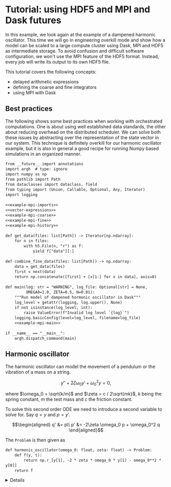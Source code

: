 # Tutorial: using HDF5 and MPI and Dask futures
In this example, we look again at the example of a dampened harmonic oscillator. This time we will go in engineering overkill mode and show how a model can be scaled to a large compute cluster using Dask, MPI and HDF5 as intermediate storage. To avoid confusion and difficult software configuration, we won't use the MPI feature of the HDF5 format. Instead, every job will write its output to its own HDF5 file.

This tutorial covers the following concepts:
* delayed arithmetic expressions
* defining the coarse and fine integrators
* using MPI with Dask

## Best practices
The following shows some best practices when working with orchestrated computations. One is about using well established data standards, the other about reducing overhead on the distributed scheduler. We can solve both these issues by abstracting over the representation of the state vector in our system. This technique is definitely overkill for our harmonic oscillator example, but it is also in general a good recipe for running Numpy based simulations in an organized manner.


``` {.python file=examples/mpi_futures.py #example-mpi}
from __future__ import annotations
import argh  # type: ignore
import numpy as np
from pathlib import Path
from dataclasses import dataclass, field
from typing import (Union, Callable, Optional, Any, Iterator)
import logging

<<example-mpi-imports>>
<<vector-expressions>>
<<example-mpi-coarse>>
<<example-mpi-fine>>
<<example-mpi-history>>

def get_data(files: list[Path]) -> Iterator[np.ndarray]:
    for n in files:
        with h5.File(n, "r") as f:
            yield f["data"][:]

def combine_fine_data(files: list[Path]) -> np.ndarray:
    data = get_data(files)
    first = next(data)
    return np.concatenate([first] + [x[1:] for x in data], axis=0)

def main(log: str = "WARNING", log_file: Optional[str] = None,
         OMEGA0=1.0, ZETA=0.5, H=0.01):
    """Run model of dampened hormonic oscillator in Dask"""
    log_level = getattr(logging, log.upper(), None)
    if not isinstance(log_level, int):
        raise ValueError(f"Invalid log level `{log}`")
    logging.basicConfig(level=log_level, filename=log_file)
    <<example-mpi-main>>

if __name__ == "__main__":
    argh.dispatch_command(main)
```

## Harmonic oscillator
The harmonic oscillator can model the movement of a pendulum or the vibration of a mass on a string.

$$y'' + 2\zeta \omega_0 y' + \omega_0^2 y = 0,$$

where $\omega_0 = \sqrt{k/m}$ and $\zeta = c / 2\sqrt{mk}$, $k$ being the spring constant, $m$ the test mass and $c$ the friction constant.

To solve this second order ODE we need to introduce a second variable to solve for. Say $q = y$ and $p = y'$.

$$\begin{aligned}
    q' &= p\\
    p' &= -2\zeta \omega_0 p + \omega_0^2 q
\end{aligned}$$

The `Problem` is then given as

``` {.python #harmonic-oscillator-problem}
def harmonic_oscillator(omega_0: float, zeta: float) -> Problem:
    def f(y, t):
        return np.r_[y[1], -2 * zeta * omega_0 * y[1] - omega_0**2 * y[0]]
    return f
```

<details>
``` {.python file=parareal/harmonic_oscillator.py}
from .abstract import (Problem)
from typing import Callable
from numpy.typing import NDArray
import numpy as np

<<harmonic-oscillator-problem>>
<<harmonic-oscillator-solution>>

if __name__ == "__main__":
    import numpy as np  # type: ignore
    import pandas as pd  # type: ignore
    from plotnine import ggplot, geom_line, aes  # type: ignore

    from pintFoam.parareal.harmonic_oscillator import harmonic_oscillator
    from pintFoam.parareal.forward_euler import forward_euler
    from pintFoam.parareal.iterate_solution import iterate_solution
    from pintFoam.parareal.tabulate_solution import tabulate_np

    OMEGA0 = 1.0
    ZETA = 0.5
    H = 0.001
    system = harmonic_oscillator(OMEGA0, ZETA)

    def coarse(y, t0, t1):
        return forward_euler(system)(y, t0, t1)

    # fine :: Solution[NDArray]
    def fine(y, t0, t1):
        return iterate_solution(forward_euler(system), H)(y, t0, t1)

    y0 = np.array([1.0, 0.0])
    t = np.linspace(0.0, 15.0, 100)
    exact_result = underdamped_solution(OMEGA0, ZETA)(t)
    euler_result = tabulate_np(fine, y0, t)

    data = pd.DataFrame({
        "time": t,
        "exact_q": exact_result[:,0],
        "exact_p": exact_result[:,1],
        "euler_q": euler_result[:,0],
        "euler_p": euler_result[:,1]})

    plot = ggplot(data) \
        + geom_line(aes("time", "exact_q")) \
        + geom_line(aes("time", "euler_q"), color="#000088")
    plot.save("plot.svg")
```
</details>

#### Exact solution
The damped harmonic oscillator has an exact solution, given the ansatz $y = A \exp(z t)$, we get

$$z_{\pm} = \omega_0\left(-\zeta \pm \sqrt{\zeta^2 - 1}\right).$$

and thus the general solution:

$$y(t) = A \exp(z_+ t) + B \exp(z_- t) \ : \zeta \neq 1 $$
$$y(t) = (A + Bt) \exp(-\omega_0 t) : \zeta = 1 $$

This dynamical system has three qualitatively different solutions, each of them depending on the sign of the contents of the square root. Particularly, if the contents of the square root are negative, the two possible values for $z$ will be complex numbers, making oscillations possible. More specifically, the three cases are:

- *overdamped* ($\zeta > 1$ and, thus, both $z$ are real numbers)
- *critical dampening* ($\zeta = 1$ and $z$ is real and equal to $-\omega_0$)
- *underdamped* ($\mid \zeta \mid < 1$, and $z = -\omega_0\zeta \mp i \omega_0 \sqrt{1 - \zeta^2}$).

The underdamped case is typically the most interesting one. In this case we have solutions of the form:

$$y = A\quad \underbrace{\exp(-\omega_0\zeta t)}_{\rm dampening}\quad\underbrace{\exp(\pm i \omega_0 \sqrt{1 - \zeta^2} t)}_{\rm oscillation},$$

Given an initial condition $q_0 = 1, p_0 = 0$, the solution is computed as

``` {.python #harmonic-oscillator-solution}
def underdamped_solution(omega_0: float, zeta: float) \
        -> Callable[[NDArray[np.float64]], NDArray[np.float64]]:
    amp   = 1 / np.sqrt(1 - zeta**2)
    phase = np.arcsin(zeta)
    freq  = omega_0 * np.sqrt(1 - zeta**2)

    def f(t: NDArray[np.float64]) -> NDArray[np.float64]:
        dampening = np.exp(-omega_0*zeta*t)
        q = amp * dampening * np.cos(freq * t - phase)
        p = - amp * omega_0 * dampening * np.sin(freq * t)
        return np.c_[q, p]
    return f
```

## Vector Arithmetic Expressions
### Abstract vectors
It may be convenient to treat our `Vector` operations such that they are only performed once their output is needed. That way, we only need to schedule the actual integration steps as external jobs. In the meantime we have to store the arithmetic in a serializable `Expression` value. By doing this we reduce the amount of jobs that have to be handled by the scheduler, but also we reduce the amount of data that is being written and read from the file system.

We will be using `functools.partial` and functions `operator.add`, `operator.mul` etc, to create a data structure that describes all the operations that we might do on a `Vector`. Results may be stored for reference in a `hdf5` file, a feature that can also be hidden behind our `Vector` interface.

``` {.python #example-mpi-imports}
import operator
from functools import partial
import h5py as h5  # type: ignore
from abc import (ABC, abstractmethod)
```

We create a `Vector` class that satisfies the `Vector` concept outlined earlier. We store the operations in terms of unary and binary operators.

``` {.python #vector-expressions}
class Vector(ABC):
    @abstractmethod
    def reduce(self: Vector) -> np.ndarray:
        pass

    def __add__(self, other):
        return BinaryExpr(operator.add, self, other)

    def __sub__(self, other):
        return BinaryExpr(operator.sub, self, other)

    def __mul__(self, scale):
        return UnaryExpr(partial(operator.mul, scale), self)

    def __rmul__(self, scale):
        return UnaryExpr(partial(operator.mul, scale), self)
```

The `Vector` class acts as a base class for the implementation of `BinaryExpr` and `UnaryExpr`, so that we can nest expressions accordingly. To force computation of a `Vector`, we supply the `reduce_expr` function that, in an example of terrible duck-typing, calls the `reduce` method recursively, until an object is reached that doesn't have the `reduce` method.

``` {.python #vector-expressions}
def reduce_expr(expr: Union[np.ndarray, Vector]) -> np.ndarray:
    while isinstance(expr, Vector):
        expr = expr.reduce()
    return expr
```

### HDF5 Vectors
This means we can also hide variables that are stored in an HDF5 file behind this interface. We often want to store more information than just the state vector. In the case of parareal, we have results from fine integration and coarse integration. In the case of fine integration, what we need to represent is the final state of the integration, but we are also interested in the intermediate steps.

``` {.python #vector-expressions}
@dataclass
class H5Snap(Vector):
    path: Path
    loc: str
    slice: list[Union[None, int, slice]]

    def data(self):
        with h5.File(self.path, "r") as f:
            return f[self.loc].__getitem__(tuple(self.slice))

    def reduce(self):
        x = self.data()
        logger = logging.getLogger()
        logger.debug(f"read {x} from {self.path}")
        return self.data()
```

To generate slices in a nice manner we can use a helper class:

``` {.python #vector-expressions}
class Index:
    def __getitem__(self, idx):
        if isinstance(idx, tuple):
            return list(idx)
        else:
            return [idx]

index = Index()
```

Then `index[a:b,c]` returns a list of slices `[slice(a,b), c]` (type `list[Union[None, int, slice]]`).

### Operators
There are two classes of operators, unary and binary (more arguments can usually be expressed as a composition of unary and binary forms). We store the arguments together with a function operating on the arguments. The function should be serializable (e.g. using `pickle`), meaning that `lambda` expressions are not allowed, but `partial` applications and functions in `operator` typically are ok.

``` {.python #vector-expressions}
@dataclass
class UnaryExpr(Vector):
    func: Callable[[np.ndarray], np.ndarray]
    inp: Vector

    def reduce(self):
        a = reduce_expr(self.inp)
        return self.func(a)


@dataclass
class BinaryExpr(Vector):
    func: Callable[[np.ndarray, np.ndarray], np.ndarray]
    inp1: Vector
    inp2: Vector

    def reduce(self):
        a = reduce_expr(self.inp1)
        b = reduce_expr(self.inp2)
        return self.func(a, b)
```

### Literal expressions
To bootstrap our computation we may need to define a `Vector` directly represented by a Numpy array.

``` {.python #vector-expressions}
@dataclass
class LiteralExpr(Vector):
    value: np.ndarray

    def reduce(self):
        return self.value
```

## The coarse and fine solvers
The API of `parareal` expects us to specify a solver with a function of three arguments, `y0`, `t0` and `t1`. For this function, we need the model input parameters to be in scope. Not only that, the scope needs to be completely serialised using `pickle`. For this reason, it is not enough to have a closure. We need to define a dataclass with a single `solution` method.

The `Coarse` solution is not explicitely archived. We let `dask` handle the propagation of the result to further computations.

``` {.python #example-mpi-coarse}
@dataclass
class Coarse:
    n_iter: int
    system: Any

    def solution(self, y, t0, t1):
        a = LiteralExpr(forward_euler(self.system)(reduce_expr(y), t0, t1))
        logging.debug(f"coarse result: {y} {reduce_expr(y)} {t0} {t1} {a}")
        return a
```

For the `fine` integrator however, we want to save the complete result, so that we can retrieve the full history after the computation has finished. So, instead of a `LiteralExpr`, the fine integrator returns a `H5Snap`.

``` {.python #example-mpi-fine}
def generate_filename(name: str, n_iter: int, t0: float, t1: float) -> str:
    return f"{name}-{n_iter:04}-{int(t0*1000):06}-{int(t1*1000):06}.h5"

@dataclass
class Fine:
    parent: Path
    name: str
    n_iter: int
    system: Any
    h: float

    def solution(self, y, t0, t1):
        logger = logging.getLogger()
        n = math.ceil((t1 - t0) / self.h)
        t = np.linspace(t0, t1, n + 1)

        self.parent.mkdir(parents=True, exist_ok=True)
        path = self.parent / generate_filename(self.name, self.n_iter, t0, t1)

        with h5.File(path, "w") as f:
            logger.debug("fine %f - %f", t0, t1)
            y0 = reduce_expr(y)
            logger.debug(":    %s -> %s", y, y0)
            x = tabulate(forward_euler(self.system), reduce_expr(y), t)
            ds = f.create_dataset("data", data=x)
            ds.attrs["t0"] = t0
            ds.attrs["t1"] = t1
            ds.attrs["h"] = self.h
            ds.attrs["n"] = n
        return H5Snap(path, "data", index[-1])
```

## Keeping track of convergence
We want to cancel any scheduled computations as soon has we are happy that parareal has converged. This means we need to keep track of the results coming in, and check for convergence. This is done in the `History` class.

``` {.python #example-mpi-history}
@dataclass
class History:
    archive: Path
    history: list[list[Vector]] = field(default_factory=list)

    def convergence_test(self, y) -> bool:
        logger = logging.getLogger()
        self.history.append(y)
        if len(self.history) < 2:
            return False
        a = np.array([reduce_expr(x) for x in self.history[-2]])
        b = np.array([reduce_expr(x) for x in self.history[-1]])
        maxdif = np.abs(a - b).max()
        converged = maxdif < 1e-4
        logger.info("maxdif of %f", maxdif)
        if converged:
            logger.info("Converged after %u iteration", len(self.history))
        return converged
```

### Dask with MPI
There are two modes in which we may run Dask with MPI. One with a `dask-mpi` running as external scheduler, the other running everything as a single script. For this example we opt for the second, straight from the dask-mpi documentation:

``` {.python #example-mpi-imports}
import dask
# from dask_mpi import initialize  # type: ignore
from dask.distributed import Client  # type: ignore
```

``` {.python #example-mpi-main}
# initialize()
client = Client(n_workers=4, threads_per_worker=1)
```

## Running the harmonic oscillator

``` {.python #example-mpi-imports}
from parareal.futures import (Parareal)

from parareal.forward_euler import forward_euler
from parareal.tabulate_solution import tabulate
from parareal.harmonic_oscillator import (underdamped_solution, harmonic_oscillator)

import math
```

For reference, we also run the full integrator using just the `Fine` solution.

``` {.python #example-mpi-main}
system = harmonic_oscillator(OMEGA0, ZETA)
y0 = np.array([1.0, 0.0])
t = np.linspace(0.0, 15.0, 20)
archive = Path("./output/euler")
tabulate(Fine(archive, "fine", 0, system, H).solution, LiteralExpr(y0), t)
```


### Running parareal

``` {.python #example-mpi-main}
archive = Path("./output/parareal")
p = Parareal(
    client,
    lambda n: Coarse(n, system).solution,
    lambda n: Fine(archive, "fine", n, system, H).solution)
jobs = p.schedule(LiteralExpr(y0), t)
history = History(archive)
p.wait(jobs, history.convergence_test)

client.close()
```

## Convergence
The nice thing about the example with a dampened oscillator, is that we have a parameter by which we can tweak the amount of oscillations. Parareal is notoriously bad at oscillating behaviour, so we should see that reflected in the amount of iterations needed to converge.

![](../lit/img/zeta05.svg)
![](../lit/img/zeta06.svg)
![](../lit/img/zeta07.svg)

